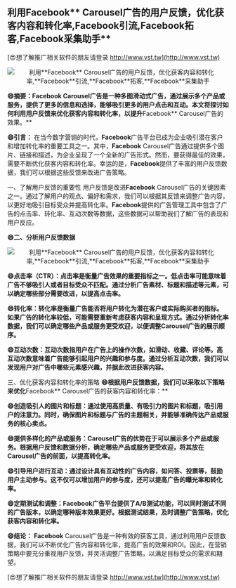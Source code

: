 ## **利用**Facebook** Carousel广告的用户反馈，优化获客内容和转化率,**Facebook**引流,**Facebook**拓客,**Facebook**采集助手**

[😍想了解推广相关软件的朋友请登录 http://www.vst.tw](http://www.vst.tw)

 <center><img src="https://vst.tw/MP4/tuiguang/png/4.png" alt="利用**Facebook** Carousel广告的用户反馈，优化获客内容和转化率,**Facebook**引流,**Facebook**拓客,**Facebook**采集助手"></center>

**😄摘要：**Facebook** Carousel广告是一种多图滑动式广告，通过展示多个产品或服务，提供了更多的信息和选择，能够吸引更多的用户点击和互动。本文将探讨如何利用用户反馈来优化获客内容和转化率，以提升**Facebook** Carousel广告的效果。**

**😄引言：**
在当今数字营销的时代，**Facebook**广告平台已成为企业吸引潜在客户和增加转化率的重要工具之一。其中，**Facebook** Carousel广告通过提供多个图片、链接和描述，为企业呈现了一个全新的广告形式。然而，要获得最佳的效果，需要不断优化获客内容和转化率。幸运的是，**Facebook**提供了丰富的用户反馈数据，我们可以根据这些反馈来改进广告策略。

一、了解用户反馈的重要性
用户反馈是改进**Facebook** Carousel广告的关键因素之一。通过了解用户的观点、偏好和需求，我们可以根据其反馈来调整广告内容，以更好地吸引目标受众并提高转化率。**Facebook**提供的广告管理工具中包含了广告的点击率、转化率、互动次数等数据，这些数据可以帮助我们了解广告的表现和用户反应。

**😄二、分析用户反馈数据**

 <center><img src="https://vst.tw/MP4/tuiguang/png/6.png" alt="利用**Facebook** Carousel广告的用户反馈，优化获客内容和转化率,**Facebook**引流,**Facebook**拓客,**Facebook**采集助手"></center>

**😄点击率（CTR）：点击率是衡量广告效果的重要指标之一。低点击率可能意味着广告不够吸引人或者目标受众不匹配。通过分析广告素材、标题和描述等元素，可以确定哪些部分需要改进，以提高点击率。**

**😄转化率：转化率是衡量广告能否将用户转化为潜在客户或实际购买者的指标。如果广告的转化率较低，可能需要重新考虑获客内容和呈现方式。通过分析转化率数据，我们可以确定哪些产品或服务更受欢迎，以便调整Carousel广告的展示顺序。**

**😄互动次数：互动次数指用户在广告上的操作次数，如滑动、收藏、评论等。高互动次数意味着广告能够引起用户的兴趣和参与度。通过分析互动次数，我们可以发现用户对广告中哪些元素感兴趣，并据此改进获客内容。**

三、优化获客内容和转化率的策略
**😄根据用户反馈数据，我们可以采取以下策略来优化**Facebook** Carousel广告的获客内容和转化率：**

**😄创造吸引人的图片和标题：通过使用高质量、有吸引力的图片和标题，吸引用户的注意力。同时，确保图片和标题与广告的主题相关，并能够准确传达产品或服务的核心卖点。**

**😄提供多样化的产品或服务：Carousel广告的优势在于可以展示多个产品或服务。根据用户反馈和数据分析，确定哪些产品或服务更受欢迎，将其放在Carousel广告的前面，以提高转化率。**

**😄引导用户进行互动：通过设计具有互动性的广告内容，如问答、投票等，鼓励用户主动参与。这不仅可以增加用户的参与度，还可以提高广告的曝光率和转化率。**

**😄定期测试和调整：**Facebook**广告平台提供了A/B测试功能，可以同时测试不同的广告版本，以确定哪种版本效果更好。根据测试结果，及时调整广告策略，优化获客内容和转化率。**

**😄结论：**
**Facebook** Carousel广告是一种有效的获客工具，通过利用用户反馈数据，我们可以不断优化广告内容和转化率，提高广告的效果和ROI。因此，在营销策略中要充分重视用户反馈，并灵活调整广告策略，以满足目标受众的需求和期望。

[😍想了解推广相关软件的朋友请登录 http://www.vst.tw](http://www.vst.tw)



